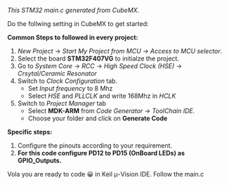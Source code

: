 *This STM32 main.c generated from CubeMX.* 

Do the follwing setting in CubeMX to get started:

**Common Steps to followed in every project:** 

1. *New Project* &#x2192; *Start My Project from MCU* &#x2192; *Access to MCU selector*.
2. Select the board **STM32F407VG** to initialze the project.
3. Go to *System Core* &#x2192; *RCC* &#x2192; *High Speed Clock (HSE)* &#x2192; *Crsytal/Ceramic Resonator*
4. Switch to *Clock Configuration* tab.
    * Set *Input frequency* to 8 Mhz
    * Select *HSE* and *PLLCLK* and write 168Mhz in *HCLK*
5. Switch to *Project Manager* tab 
    * Select **MDK-ARM** from *Code Generator* &#x2192; *ToolChain IDE.*
    * Choose your folder and click on **Generate Code**
 
**Specific steps:**
1. Configure the pinouts according to your requirement.
2. **For this code configure PD12 to PD15 (OnBoard LEDs) as GPIO_Outputs.**

Vola you are ready to code 😀 in Keil μ-Vision IDE. Follow the main.c 
